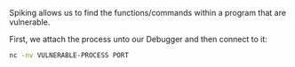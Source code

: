 Spiking allows us to find the functions/commands within a program that are vulnerable.

First, we attach the process unto our Debugger and then connect to it:
```bash
nc -nv VULNERABLE-PROCESS PORT
```
